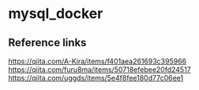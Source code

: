 # mysql_docker

## Reference links
https://qiita.com/A-Kira/items/f401aea261693c395966
https://qiita.com/furu8ma/items/50718efebee20fd24517
https://qiita.com/uggds/items/5e4f8fee180d77c06ee1

